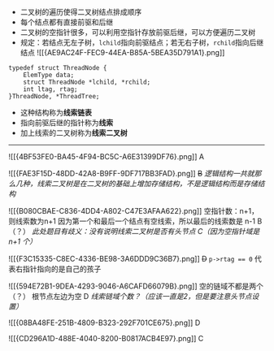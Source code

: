 
- 二叉树的遍历使得二叉树结点排成顺序
- 每个结点都有直接前驱和后继
- 二叉树的空指针很多，可以利用空指针存放前驱后继，可以方便遍历二叉树
- 规定：若结点无左子树，`lchild`指向前驱结点；若无右子树，`rchild`指向后继结点
![[{AE9AC24F-FEC9-44EA-B85A-5BEA35D791A1}.png]]
```
typedef struct ThreadNode {
	ElemType data;
	struct ThreadNode *lchild, *rchild;
	int ltag, rtag;
}ThreadNode, *ThreadTree;
```
* 这种结构称为**线索链表**
* 指向前驱后继的指针称为**线索**
* 加上线索的二叉树称为**线索二叉树**

----
![[{4BF53FE0-BA45-4F94-BC5C-A6E31399DF76}.png]]
A

![[{FAE3F15D-48DD-42A8-B9FF-9DF717BB3FAD}.png]]
~~B~~
*逻辑结构一共就那么几种，线索二叉树是在二叉树的基础上增加存储结构，不是逻辑结构而是存储结构*

![[{B080CBAE-C836-4DD4-A802-C47E3AFAA622}.png]]
空指针数：n+1，则线索数为n+1
因为第一个和最后一个结点有空线索，所以最后的线索数是 n-1
B（？）
*此处题目有歧义：没有说明线索二叉树是否有头节点*
*C（因为空指针域是 n+1 个）*

![[{F3C15335-C8EC-4336-BE98-3A6DDD9C36B7}.png]]
~~D~~
`p->rtag == 0` 代表右指针指向的是自己的孩子

![[{594E72B1-9DEA-4293-9046-A6CAFD66079B}.png]]
空的链域不都是两个（？）
根节点左边为空
D
*线索链域个数？（应该一直是2，但是要注意头节点设置）*

![[{08BA48FE-251B-4809-B323-292F701CE675}.png]]
D


![[{CD296A1D-488E-4040-8200-B0817ACB4E97}.png]]
C
